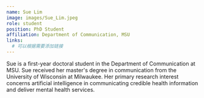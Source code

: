 ```yaml
---
name: Sue Lim
image: images/Sue_Lim.jpeg
role: student
position: PhD Student
affiliation: Department of Communication, MSU
links:
  # 可以根据需要添加链接
---
```


Sue is a first-year doctoral student in the Department of Communication at MSU. Sue received her master's degree in communication from the University of Wisconsin at Milwaukee. Her primary research interest concerns artificial intelligence in communicating credible health information and deliver mental health services. 